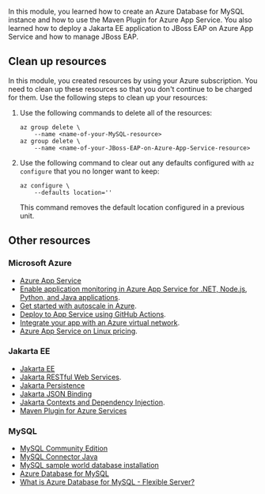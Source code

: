In this module, you learned how to create an Azure Database for MySQL instance and how to use the Maven Plugin for Azure App Service. You also learned how to deploy a Jakarta EE application to JBoss EAP on Azure App Service and how to manage JBoss EAP.

## Clean up resources

In this module, you created resources by using your Azure subscription. You need to clean up these resources so that you don't continue to be charged for them. Use the following steps to clean up your resources:

1. Use the following commands to delete all of the resources:

    ```azurecli
    az group delete \
        --name <name-of-your-MySQL-resource>
    az group delete \
        --name <name-of-your-JBoss-EAP-on-Azure-App-Service-resource>
    ```

1. Use the following command to clear out any defaults configured with `az configure` that you no longer want to keep:

    ```azurecli
    az configure \
        --defaults location=''
    ```

   This command removes the default location configured in a previous unit.

## Other resources

### Microsoft Azure

- [Azure App Service](/azure/app-service)
- [Enable application monitoring in Azure App Service for .NET, Node.js, Python, and Java applications](/azure/azure-monitor/app/codeless-app-service?tabs=java).
- [Get started with autoscale in Azure](/azure/azure-monitor/platform/autoscale-get-started).
- [Deploy to App Service using GitHub Actions](/azure/app-service/deploy-github-actions?tabs=userlevel).
- [Integrate your app with an Azure virtual network](/azure/app-service/web-sites-integrate-with-vnet).
- [Azure App Service on Linux pricing](https://azure.microsoft.com/pricing/details/app-service/linux).

### Jakarta EE

- [Jakarta EE](https://jakarta.ee/)
- [Jakarta RESTful Web Services](https://projects.eclipse.org/projects/ee4j.rest).
- [Jakarta Persistence](https://projects.eclipse.org/projects/ee4j.jpa)
- [Jakarta JSON Binding](https://projects.eclipse.org/projects/ee4j.jsonb)
- [Jakarta Contexts and Dependency Injection](https://projects.eclipse.org/projects/ee4j.cdi).
- [Maven Plugin for Azure Services](https://github.com/microsoft/azure-maven-plugins)

### MySQL

- [MySQL Community Edition](https://www.mysql.com/products/community/)
- [MySQL Connector Java](https://mvnrepository.com/artifact/mysql/mysql-connector-java)
- [MySQL sample world database installation](https://dev.mysql.com/doc/world-setup/en/world-setup-installation.html)
- [Azure Database for MySQL](/azure/mysql?WT.mc_id=java-14033-yoterada)
- [What is Azure Database for MySQL - Flexible Server?](/azure/mysql/flexible-server/overview)
